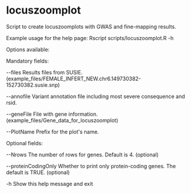 # locuszoomplot

Script to create locuszoomplots with GWAS and fine-mapping results.

Example usage for the help page:
Rscript scripts/locuszoomplot.R -h

Options available:

Mandatory fields:

--files	Results files from SUSIE. (example_files/FEMALE_INFERT_NEW.chr6.149730382-152730382.susie.snp)

--annofile	Variant annotation file including most severe consequence and rsid.

--geneFile	File with gene information. (example_files/Gene_data_for_locuszoomplot)

--PlotName	Prefix for the plot's name.

Optional fields:

--Nrows	The number of rows for genes. Default is 4. (optional)

--proteinCodingOnly	Whether to print only protein-coding genes. The default is TRUE. (optional)

-h Show this help message and exit
